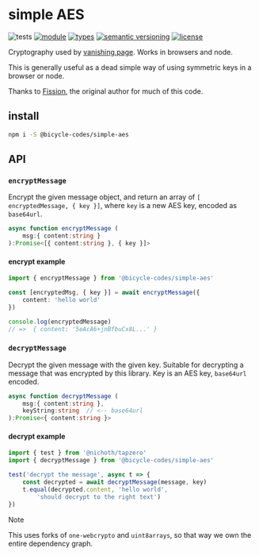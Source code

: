 # simple AES
![tests](https://github.com/bicycle-codes/simple-aes/actions/workflows/nodejs.yml/badge.svg)
[![module](https://img.shields.io/badge/module-ESM%2FCJS-blue?style=flat-square)](README.md)
[![types](https://img.shields.io/npm/types/@bicycle-codes/simple-aes?style=flat-square)](README.md)
[![semantic versioning](https://img.shields.io/badge/semver-2.0.0-brightgreen?logo=semver&style=flat-square)](https://semver.org/)
[![license](https://nichoth.github.io/badge/license-polyform-shield.svg)](LICENSE)


Cryptography used by [vanishing.page](https://vanishing.page/). Works in browsers and node.

This is generally useful as a dead simple way of using symmetric keys in a browser or node.

Thanks to [Fission](https://github.com/fission-codes/), the original author for much of this code.

## install
```sh
npm i -S @bicycle-codes/simple-aes
```

## API

### `encryptMessage`
Encrypt the given message object, and return an array of `[ encryptedMessage, { key }]`, where `key` is a new AES key, encoded as `base64url`.

```ts
async function encryptMessage (
    msg:{ content:string }
):Promise<[{ content:string }, { key }]>
```

#### encrypt example
```ts
import { encryptMessage } from '@bicycle-codes/simple-aes'

const [encryptedMsg, { key }] = await encryptMessage({
    content: 'hello world'
})

console.log(encryptedMessage)
// =>  { content: '5eAcA6+jnBfbuCx8L...' }
```

### `decryptMessage`
Decrypt the given message with the given key. Suitable for decrypting a message that was encrypted by this library. Key is an AES key, `base64url` encoded.

```ts
async function decryptMessage (
    msg:{ content:string },
    keyString:string  // <-- base64url
):Promise<{ content:string }>
```

#### decrypt example
```js
import { test } from '@nichoth/tapzero'
import { decryptMessage } from '@bicycle-codes/simple-aes'

test('decrypt the message', async t => {
    const decrypted = await decryptMessage(message, key)
    t.equal(decrypted.content, 'hello world',
        'should decrypt to the right text')
})
```

> [!NOTE]  
> This uses forks of `one-webcrypto` and `uint8arrays`, so that way we own
> the entire dependency graph.
